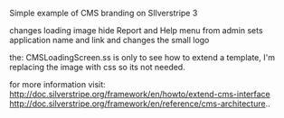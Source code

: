 Simple example of CMS branding on SIlverstripe 3

changes loading image
hide Report and Help menu from admin
sets application name and link 
and changes the small logo 



the: CMSLoadingScreen.ss is only to see how to extend a template, I'm replacing the image with css so its not needed.

for more information visit: 
http://doc.silverstripe.org/framework/en/howto/extend-cms-interface
http://doc.silverstripe.org/framework/en/reference/cms-architecture..
